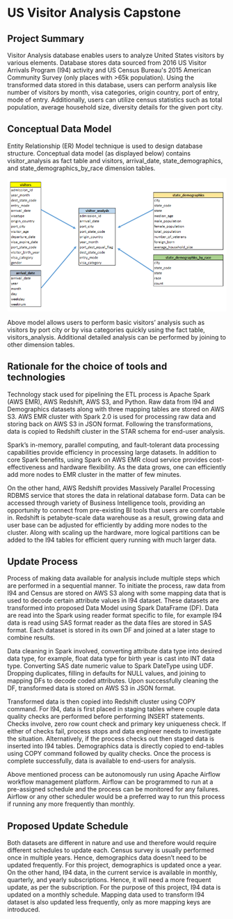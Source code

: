 # **US Visitor Analysis Capstone**
## **Project Summary**
Visitor Analysis database enables users to analyze United States visitors by various elements. Database stores data sourced from 2016 US Visitor Arrivals Program (I94) activity and US Census Bureau's 2015 American Community Survey (only places with >65k population). Using the transformed data stored in this database, users can perform analysis like number of visitors by month, visa categories, origin country, port of entry, mode of entry. Additionally, users can utilize census statistics such as total population, average household size, diversity details for the given port city.

## **Conceptual Data Model**
Entity Relationship (ER) Model technique is used to design database structure. Conceptual data model (as displayed below) contains visitor_analysis as fact table and visitors, arrival_date, state_demographics, and state_demographics_by_race dimension tables. 

![](Data_Model.png)

Above model allows users to perform basic visitors’ analysis such as visitors by port city or by visa categories quickly using the fact table, visitors_analysis. Additional detailed analysis can be performed by joining to other dimension tables.

## **Rationale for the choice of tools and technologies**
Technology stack used for pipelining the ETL process is Apache Spark (AWS EMR), AWS Redshift, AWS S3, and Python. Raw data from I94 and Demographics datasets along with three mapping tables are stored on AWS S3. AWS EMR cluster with Spark 2.0 is used for processing raw data and storing back on AWS S3 in JSON format. Following the transformations, data is copied to Redshift cluster in the STAR schema for end-user analysis. 

Spark’s in-memory, parallel computing, and fault-tolerant data processing capabilities provide efficiency in processing large datasets. In addition to core Spark benefits, using Spark on AWS EMR cloud service provides cost-effectiveness and hardware flexibility. As the data grows, one can efficiently add more nodes to EMR cluster in the matter of few minutes.

On the other hand, AWS Redshift provides Massively Parallel Processing RDBMS service that stores the data in relational database form. Data can be accessed through variety of Business Intelligence tools, providing an opportunity to connect from pre-existing BI tools that users are comfortable in. Redshift is petabyte-scale data warehouse as a result, growing data and user base can be adjusted for efficiently by adding more nodes to the cluster. Along with scaling up the hardware, more logical partitions can be added to the I94 tables for efficient query running with much larger data. 

## **Update Process**
Process of making data available for analysis include multiple steps which are performed in a sequential manner. To initiate the process, raw data from I94 and Census are stored on AWS S3 along with some mapping data that is used to decode certain attribute values in I94 dataset. These datasets are transformed into proposed Data Model using Spark DataFrame (DF). Data are read into the Spark using reader format specific to file, for example I94 data is read using SAS format reader as the data files are stored in SAS format. Each dataset is stored in its own DF and joined at a later stage to combine results.

Data cleaning in Spark involved, converting attribute data type into desired data type, for example, float data type for birth year is cast into INT data type. Converting SAS date numeric value to Spark DateType using UDF. Dropping duplicates, filling in defaults for NULL values, and joining to mapping DFs to decode coded attributes. Upon successfully cleaning the DF, transformed data is stored on AWS S3 in JSON format.

Transformed data is then copied into Redshift cluster using COPY command. For I94, data is first placed in staging tables where couple data quality checks are performed before performing INSERT statements. Checks involve, zero row count check and primary key uniqueness check. If either of checks fail, process stops and data engineer needs to investigate the situation. Alternatively, if the process checks out then staged data is inserted into I94 tables. Demographics data is directly copied to end-tables using COPY command followed by quality checks. Once the process is complete successfully, data is available to end-users for analysis.

Above mentioned process can be autonomously run using Apache Airflow workflow management platform. Airflow can be programmed to run at a pre-assigned schedule and the process can be monitored for any failures. Airflow or any other scheduler would be a preferred way to run this process if running any more frequently than monthly.

## **Proposed Update Schedule**
Both datasets are different in nature and use and therefore would require different schedules to update each. Census survey is usually performed once in multiple years. Hence, demographics data doesn’t need to be updated frequently. For this project, demographics is updated once a year. On the other hand, I94 data, in the current service is available in monthly, quarterly, and yearly subscriptions. Hence, it will need a more frequent update, as per the subscription. For the purpose of this project, I94 data is updated on a monthly schedule. Mapping data used to transform I94 dataset is also updated less frequently, only as more mapping keys are introduced. 
